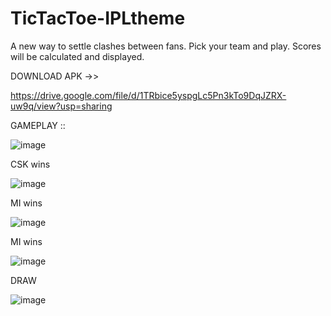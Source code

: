 # TicTacToe-IPLtheme

 A new way to settle clashes between fans. 
 Pick your team and play. Scores will be calculated and displayed.
 
 DOWNLOAD APK ->>
 
 https://drive.google.com/file/d/1TRbice5yspgLc5Pn3kTo9DqJZRX-uw9q/view?usp=sharing 
 
 



GAMEPLAY ::

![image](https://user-images.githubusercontent.com/80817063/140468971-0491c7c7-843e-4545-8a42-481813bd0749.png)

CSK wins

![image](https://user-images.githubusercontent.com/80817063/140469364-10f5c819-fad7-4d4d-ae04-48a8c071e931.png)

MI wins

![image](https://user-images.githubusercontent.com/80817063/140469415-0f44ee60-39db-4883-af6b-bc07bbb7f6b2.png)


MI wins

![image](https://user-images.githubusercontent.com/80817063/140469521-5fb6f791-4262-4df0-ac0a-9f1fa94d21a9.png)

DRAW

![image](https://user-images.githubusercontent.com/80817063/140469578-44ad7b7a-7e29-411e-b94e-f1e8b420174f.png)

